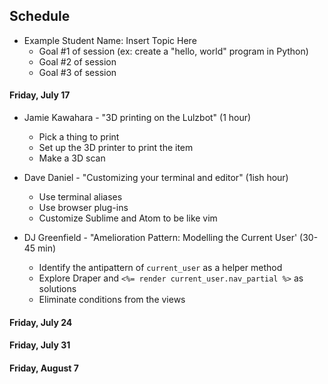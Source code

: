## Schedule

* Example Student Name: Insert Topic Here
  - Goal #1 of session (ex: create a "hello, world" program in Python)
  - Goal #2 of session
  - Goal #3 of session

#### Friday, July 17

* Jamie Kawahara - "3D printing on the Lulzbot" (1 hour)
  - Pick a thing to print
  - Set up the 3D printer to print the item
  - Make a 3D scan

* Dave Daniel - "Customizing your terminal and editor" (1ish hour)
  - Use terminal aliases
  - Use browser plug-ins
  - Customize Sublime and Atom to be like vim
  
* DJ Greenfield - "Amelioration Pattern: Modelling the Current User' (30-45 min)
  - Identify the antipattern of ```current_user``` as a helper method
  - Explore Draper and ```<%= render current_user.nav_partial %>``` as solutions
  - Eliminate conditions from the views

#### Friday, July 24

#### Friday, July 31

#### Friday, August 7
